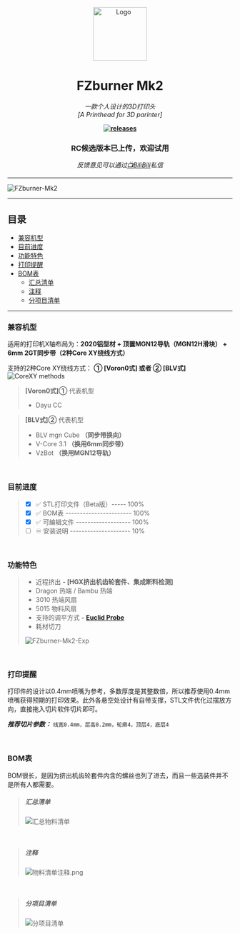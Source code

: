 <p align="center">
  <a href="https://space.bilibili.com/1898517">
    <img src="https://github.com/FZaii/FZai/blob/main/images/FZ-Logo.png" alt="Logo" width="120" height="120">
  </a>
    <br />
</p>

<h1 align="center">FZburner Mk2</h1>

*<p align="center">一款个人设计的3D打印头
  <br />
  [A Printhead for 3D parinter]</p>*

**<p align="center">[![releases](https://img.shields.io/github/v/release/FZaii/FZburner)](https://github.com/FZaii/FZburner/releases)</p>**
**<h3 align="center"> RC候选版本已上传，欢迎试用 </h3>**
*<p align="center">反馈意见可以通过[📺BiliBili](https://space.bilibili.com/1898517)私信</p>*

 ---
 
![FZburner-Mk2](Images-效果图/FZBurner_Mk2.png)

 ---

## 目录

- [兼容机型](#兼容机型)
- [目前进度](#目前进度)
- [功能特色](#功能特色)
- [打印提醒](#打印提醒)
- [BOM表](#BOM表)
  - [汇总清单](#汇总清单)
  - [注释](#注释)
  - [分项目清单](#分项目清单)

---

### 兼容机型

适用的打印机X轴布局为：**2020铝型材  +  顶置MGN12导轨（MGN12H滑块） +  6mm 2GT同步带（2种Core XY绕线方式）**

支持的2种Core XY绕线方式： **① [Voron0式]  或者  ② [BLV式]**
![CoreXY methods](Images-效果图/支持2种CoroXY绕线方式.png)

> **[Voron0式]①** 代表机型
> - Dayu CC

> **[BLV式]②** 代表机型
> - BLV mgn Cube **（同步带换向）**
> - V-Core 3.1 **（换用6mm同步带）**
> - VzBot **（换用MGN12导轨）**

<br />

### 目前进度 

> - [x] ✅ STL打印文件（Beta版）----- 100%
> - [x] ✅ BOM表 -----------------------     100%
> - [x] ✅ 可编辑文件 -------------------     100%
> - [ ]  ♾ 安装说明 ---------------------     10%

<br /> 

### 功能特色

> - 近程挤出  **- [HGX挤出机齿轮套件、集成断料检测]**
> - Dragon 热端 / Bambu 热端
> - 3010 热端风扇
> - 5015 物料风扇
> - 支持的调平方式  **-** [**Euclid Probe**](https://github.com/nionio6915/Euclid_Probe)
> - 耗材切刀
>  
> ![FZburner-Mk2-Exp](Images-效果图/FZburner-MK2_Exploded_View.gif)

<br />

### 打印提醒
打印件的设计以0.4mm喷嘴为参考，多数厚度是其整数倍，所以推荐使用0.4mm喷嘴获得预期的打印效果。此外各悬空处设计有自带支撑，STL文件优化过摆放方向，直接拖入切片软件切片即可。

***推荐切片参数：*** ` 线宽0.4mm，层高0.2mm，轮廓4，顶层4，底层4 `

<br />


### BOM表
BOM很长，是因为挤出机齿轮套件内含的螺丝也列了进去，而且一些选装件并不是所有人都需要。

> ##### 汇总清单
> ![汇总物料清单](Images-效果图/汇总物料清单.png)
  <br />
  
>##### 注释
> ![物料清单注释.png](Images-效果图/物料清单注释.png)
  <br />

>##### 分项目清单
> ![分项目清单](Images-效果图/分项目物料清单.png)
  <br />


